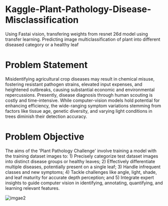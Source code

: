 # Kaggle-Plant-Pathology-Disease-Misclassification
 Using Fastai vision, transfering weights from resnet 26d model using transfer learning. Predicting image multiclassification of plant into different diseased category or a healthy leaf

 # Problem Statement
 Misidentifying agricultural crop diseases may result in chemical misuse, fostering resistant pathogen strains, elevated input expenses, and heightened outbreaks, causing substantial economic and environmental repercussions. Presently, disease diagnosis through human scouting is costly and time-intensive. While computer-vision models hold potential for enhancing efficiency, the wide-ranging symptom variations stemming from factors like tissue age, genetic diversity, and varying light conditions in trees diminish their detection accuracy.

 # Problem Objective
 The aims of the 'Plant Pathology Challenge' involve training a model with the training dataset images to: 1) Precisely categorize test dataset images into distinct disease groups or healthy leaves; 2) Effectively differentiate multiple diseases, potentially present on a single leaf; 3) Handle infrequent classes and new symptoms; 4) Tackle challenges like angle, light, shade, and leaf maturity for accurate depth perception; and 5) Integrate expert insights to guide computer vision in identifying, annotating, quantifying, and learning relevant features.

 





![imgae2](https://github.com/rbhardwaj2186/Kaggle-Plant-Pathology-Disease-Misclassification/assets/143745073/b983a528-d0b0-449d-b93a-1a94b8f27305)
